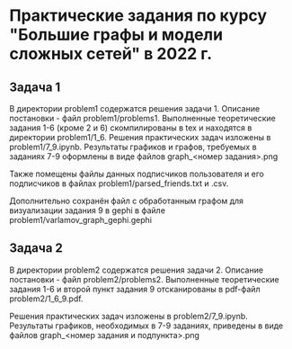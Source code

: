 # Практические задания по курсу "Большие графы и модели сложных сетей" в 2022 г.

## Задача 1
В директории problem1 содержатся решения задачи 1. Описание постановки - файл   problem1/problems1.
Выполненные теоретические задания 1-6 (кроме 2 и 6) скомпилированы в tex и находятся в директории problem1/1_6. Решения практических задач изложены в problem1/7_9.ipynb. Результаты графиков и графов, требуемых в заданиях 7-9 оформлены в виде файлов graph_<номер задания>.png

Также помещены файлы данных подписчиков пользователя и его подписчиков в файлах problem1/parsed_friends.txt и .csv.

Дополнительно сохранён файл с обработанным графом для визуализации задания 9 в gephi в файле problem1/varlamov_graph_gephi.gephi

## Задача 2
В директории problem2 содержатся решения задачи 2. Описание постановки - файл   problem2/problems2.
Выполненные теоретические задания 1-6 и второй пункт задания 9 отсканированы в pdf-файл problem2/1_6_9.pdf.

Решения практических задач изложены в problem2/7_9.ipynb. 
Результаты графиков, необходимых в 7-9 заданиях, приведены в виде файлов graph_<номер задания и подпункта>.png

